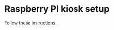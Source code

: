 # Raspberry PI kiosk setup

Follow [these instructions](https://die-antwort.eu/techblog/2017-12-setup-raspberry-pi-for-kiosk-mode/).
